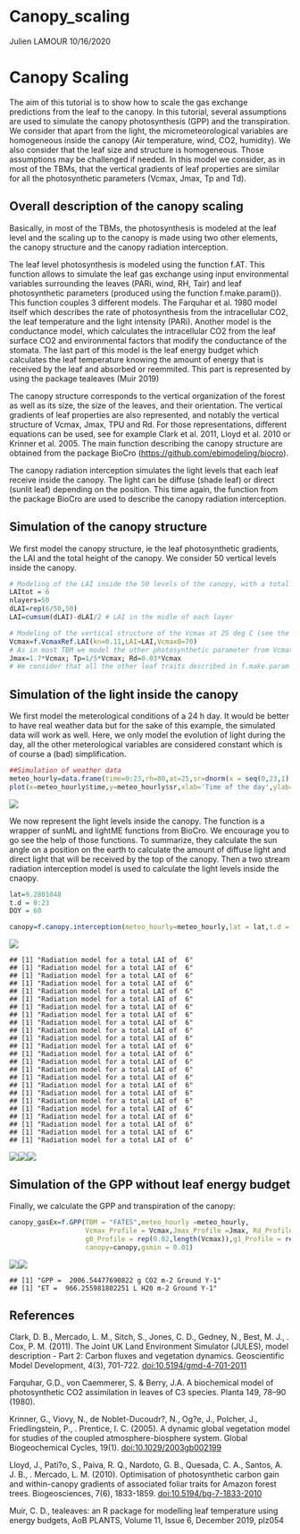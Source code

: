 Canopy\_scaling
================
Julien LAMOUR
10/16/2020

# Canopy Scaling

The aim of this tutorial is to show how to scale the gas exchange
predictions from the leaf to the canopy. In this tutorial, several
assumptions are used to simulate the canopy photosynthesis (GPP) and the
transpiration. We consider that apart from the light, the
micrometeorological variables are homogeneous inside the canopy (Air
temperature, wind, CO2, humidity). We also consider that the leaf size
and structure is homogeneous. Those assumptions may be challenged if
needed. In this model we consider, as in most of the TBMs, that the
vertical gradients of leaf properties are similar for all the
photosynthetic parameters (Vcmax, Jmax, Tp and Td).

## Overall description of the canopy scaling

Basically, in most of the TBMs, the photosynthesis is modeled at the
leaf level and the scaling up to the canopy is made using two other
elements, the canopy structure and the canopy radiation interception.

The leaf level photosynthesis is modeled using the function f.AT. This
function allows to simulate the leaf gas exchange using input
environmental variables surrounding the leaves (PARi, wind, RH, Tair)
and leaf photosynthetic parameters (produced using the function
f.make.param()). This function couples 3 different models. The Farquhar
et al. 1980 model itself which describes the rate of photosynthesis from
the intracellular CO2, the leaf temperature and the light intensity
(PARi). Another model is the conductance model, which calculates the
intracellular CO2 from the leaf surface CO2 and environmental factors
that modify the conductance of the stomata. The last part of this model
is the leaf energy budget which calculates the leaf temperature knowing
the amount of energy that is received by the leaf and absorbed or
reemmited. This part is represented by using the package tealeaves (Muir
2019)

The canopy structure corresponds to the vertical organization of the
forest as well as its size, the size of the leaves, and their
orientation. The vertical gradients of leaf properties are also
represented, and notably the vertical structure of Vcmax, Jmax, TPU and
Rd. For those representations, different equations can be used, see for
example Clark et al. 2011, Lloyd et al. 2010 or Krinner et al. 2005. The
main function describing the canopy structure are obtained from the
package BioCro (<https://github.com/ebimodeling/biocro>).

The canopy radiation interception simulates the light levels that each
leaf receive inside the canopy. The light can be diffuse (shade leaf) or
direct (sunlit leaf) depending on the position. This time again, the
function from the package BioCro are used to describe the canopy
radiation interception.

## Simulation of the canopy structure

We first model the canopy structure, ie the leaf photosynthetic
gradients, the LAI and the total height of the canopy. We consider 50
vertical levels inside the canopy.

``` r
# Modeling of the LAI inside the 50 levels of the canopy, with a total LAI of 6.2
LAItot = 6
nlayers=50
dLAI=rep(6/50,50)
LAI=cumsum(dLAI)-dLAI/2 # LAI in the midle of each layer

# Modeling of the vertical structure of the Vcmax at 25 deg C (see the help of the function)
Vcmax=f.VcmaxRef.LAI(kn=0.11,LAI=LAI,Vcmax0=70)
# As in most TBM we model the other photosynthetic parameter from Vcmax
Jmax=1.7*Vcmax; Tp=1/5*Vcmax; Rd=0.03*Vcmax
# We consider that all the other leaf traits described in f.make.param are not vertically structured
```

## Simulation of the light inside the canopy

We first model the meterological conditions of a 24 h day. It would be
better to have real weather data but for the sake of this example, the
simulated data will work as well. Here, we only model the evolution of
light during the day, all the other meterological variables are
considered constant which is of course a (bad) simplification.

``` r
##Simulation of weather data
meteo_hourly=data.frame(time=0:23,rh=80,at=25,sr=dnorm(x = seq(0,23,1),mean = 12,sd = 2.5)/0.16*2000,tl=25)
plot(x=meteo_hourly$time,y=meteo_hourly$sr,xlab='Time of the day',ylab='PPFD in micro mol m-2 s-1')
```

![](Canopy_scaling_files/figure-gfm/unnamed-chunk-2-1.png)<!-- -->

We now represent the light levels inside the canopy. The function is a
wrapper of sunML and lightME functions from BioCro. We encourage you to
go see the help of those functions. To summarize, they calculate the sun
angle on a position on the earth to calculate the amount of diffuse
light and direct light that will be received by the top of the canopy.
Then a two stream radiation interception model is used to calculate the
light levels inside the cnaopy.

``` r
lat=9.2801048
t.d = 0:23
DOY = 60

canopy=f.canopy.interception(meteo_hourly=meteo_hourly,lat = lat,t.d = t.d,DOY = DOY,nlayers = nlayers,dLAI = dLAI)
```

![](Canopy_scaling_files/figure-gfm/unnamed-chunk-3-1.png)<!-- -->

    ## [1] "Radiation model for a total LAI of  6"
    ## [1] "Radiation model for a total LAI of  6"
    ## [1] "Radiation model for a total LAI of  6"
    ## [1] "Radiation model for a total LAI of  6"
    ## [1] "Radiation model for a total LAI of  6"
    ## [1] "Radiation model for a total LAI of  6"
    ## [1] "Radiation model for a total LAI of  6"
    ## [1] "Radiation model for a total LAI of  6"
    ## [1] "Radiation model for a total LAI of  6"
    ## [1] "Radiation model for a total LAI of  6"
    ## [1] "Radiation model for a total LAI of  6"
    ## [1] "Radiation model for a total LAI of  6"
    ## [1] "Radiation model for a total LAI of  6"
    ## [1] "Radiation model for a total LAI of  6"
    ## [1] "Radiation model for a total LAI of  6"
    ## [1] "Radiation model for a total LAI of  6"
    ## [1] "Radiation model for a total LAI of  6"
    ## [1] "Radiation model for a total LAI of  6"
    ## [1] "Radiation model for a total LAI of  6"
    ## [1] "Radiation model for a total LAI of  6"
    ## [1] "Radiation model for a total LAI of  6"
    ## [1] "Radiation model for a total LAI of  6"
    ## [1] "Radiation model for a total LAI of  6"
    ## [1] "Radiation model for a total LAI of  6"

![](Canopy_scaling_files/figure-gfm/unnamed-chunk-3-2.png)<!-- -->![](Canopy_scaling_files/figure-gfm/unnamed-chunk-3-3.png)<!-- -->![](Canopy_scaling_files/figure-gfm/unnamed-chunk-3-4.png)<!-- -->

## Simulation of the GPP without leaf energy budget

Finally, we calculate the GPP and transpiration of the canopy:

``` r
canopy_gasEx=f.GPP(TBM = "FATES",meteo_hourly =meteo_hourly,
                   Vcmax_Profile = Vcmax,Jmax_Profile =Jmax, Rd_Profile =Rd ,Tp_Profile = Tp,
                   g0_Profile = rep(0.02,length(Vcmax)),g1_Profile = rep(4,length(Vcmax)),
                   canopy=canopy,gsmin = 0.01)
```

![](Canopy_scaling_files/figure-gfm/unnamed-chunk-4-1.png)<!-- -->![](Canopy_scaling_files/figure-gfm/unnamed-chunk-4-2.png)<!-- -->

    ## [1] "GPP =  2006.54477690822 g CO2 m-2 Ground Y-1"
    ## [1] "ET =  966.255981802251 L H20 m-2 Ground Y-1"

## References

Clark, D. B., Mercado, L. M., Sitch, S., Jones, C. D., Gedney, N., Best,
M. J., . Cox, P. M. (2011). The Joint UK Land Environment Simulator
(JULES), model description - Part 2: Carbon fluxes and vegetation
dynamics. Geoscientific Model Development, 4(3), 701-722.
<doi:10.5194/gmd-4-701-2011>

Farquhar, G.D., von Caemmerer, S. & Berry, J.A. A biochemical model of
photosynthetic CO2 assimilation in leaves of C3 species. Planta 149,
78–90 (1980).

Krinner, G., Viovy, N., de Noblet-Ducoudr?, N., Og?e, J., Polcher, J.,
Friedlingstein, P., . Prentice, I. C. (2005). A dynamic global
vegetation model for studies of the coupled atmosphere-biosphere system.
Global Biogeochemical Cycles, 19(1). <doi:10.1029/2003gb002199>

Lloyd, J., Pati?o, S., Paiva, R. Q., Nardoto, G. B., Quesada, C. A.,
Santos, A. J. B., . Mercado, L. M. (2010). Optimisation of
photosynthetic carbon gain and within-canopy gradients of associated
foliar traits for Amazon forest trees. Biogeosciences, 7(6), 1833-1859.
<doi:10.5194/bg-7-1833-2010>

Muir, C. D., tealeaves: an R package for modelling leaf temperature
using energy budgets, AoB PLANTS, Volume 11, Issue 6, December 2019,
plz054
